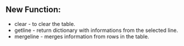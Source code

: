## New Function:
* clear - to clear the table.
* getline - return dictionary with informations from the selected line.
* mergeline - merges information from rows in the table.
